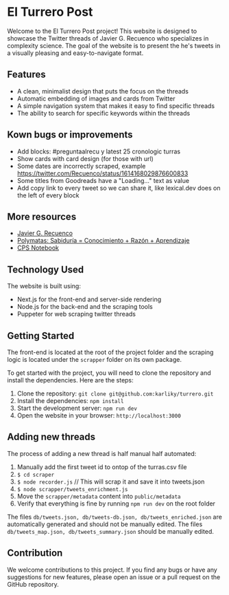 # El Turrero Post

Welcome to the El Turrero Post project! This website is designed to showcase the Twitter threads of Javier G. Recuenco who specializes in complexity science. The goal of the website is to present the he's tweets in a visually pleasing and easy-to-navigate format.

## Features

- A clean, minimalist design that puts the focus on the threads
- Automatic embedding of images and cards from Twitter
- A simple navigation system that makes it easy to find specific threads
- The ability to search for specific keywords within the threads

## Kown bugs or improvements

- Add blocks: #preguntaalrecu y latest 25 cronologic turras 
- Show cards with card design (for those with url)
- Some dates are incorrectly scraped, example https://twitter.com/Recuenco/status/1614168029876600833
- Some titles from Goodreads have a "Loading..." text as value
- Add copy link to every tweet so we can share it, like lexical.dev does on the left of every block

## More resources

- [Javier G. Recuenco](https://twitter.com/Recuenco)
- [Polymatas: Sabiduría = Conocimiento + Razón + Aprendizaje](https://www.polymatas.com/)
- [CPS Notebook](https://cps.tonidorta.com)

## Technology Used

The website is built using:

- Next.js for the front-end and server-side rendering
- Node.js for the back-end and the scraping tools
- Puppeter for web scraping twitter threads

## Getting Started

The front-end is located at the root of the project folder and the scraping logic is located under the `scrapper` folder on its own package.

To get started with the project, you will need to clone the repository and install the dependencies. Here are the steps:

1. Clone the repository: `git clone git@github.com:karliky/turrero.git`
2. Install the dependencies: `npm install`
3. Start the development server: `npm run dev`
4. Open the website in your browser: `http://localhost:3000`

## Adding new threads

The process of adding a new thread is half manual half automated:

1. Manually add the first tweet id to ontop of the turras.csv file
2. `$ cd scraper`
3. `$ node recorder.js` // This will scrap it and save it into tweets.json
4. `$ node scrapper/tweets_enrichment.js`
5. Move the `scrapper/metadata` content into `public/metadata`
6. Verify that everything is fine by running `npm run dev` on the root folder

The files `db/tweets.json, db/tweets-db.json, db/tweets_enriched.json` are automatically generated and should not be manually edited.
The files `db/tweets_map.json, db/tweets_summary.json` should be manually edited.

## Contribution

We welcome contributions to this project. If you find any bugs or have any suggestions for new features, please open an issue or a pull request on the GitHub repository.
